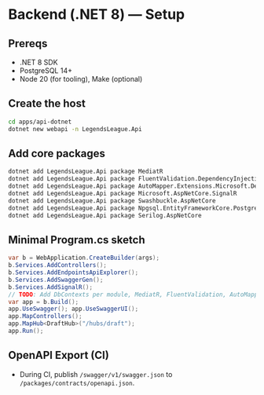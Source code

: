 # Backend (.NET 8) — Setup

## Prereqs
- .NET 8 SDK
- PostgreSQL 14+
- Node 20 (for tooling), Make (optional)

## Create the host
```bash
cd apps/api-dotnet
dotnet new webapi -n LegendsLeague.Api
```

## Add core packages
```bash
dotnet add LegendsLeague.Api package MediatR
dotnet add LegendsLeague.Api package FluentValidation.DependencyInjectionExtensions
dotnet add LegendsLeague.Api package AutoMapper.Extensions.Microsoft.DependencyInjection
dotnet add LegendsLeague.Api package Microsoft.AspNetCore.SignalR
dotnet add LegendsLeague.Api package Swashbuckle.AspNetCore
dotnet add LegendsLeague.Api package Npgsql.EntityFrameworkCore.PostgreSQL
dotnet add LegendsLeague.Api package Serilog.AspNetCore
```

## Minimal Program.cs sketch
```csharp
var b = WebApplication.CreateBuilder(args);
b.Services.AddControllers();
b.Services.AddEndpointsApiExplorer();
b.Services.AddSwaggerGen();
b.Services.AddSignalR();
// TODO: Add DbContexts per module, MediatR, FluentValidation, AutoMapper
var app = b.Build();
app.UseSwagger(); app.UseSwaggerUI();
app.MapControllers();
app.MapHub<DraftHub>("/hubs/draft");
app.Run();
```

## OpenAPI Export (CI)
- During CI, publish `/swagger/v1/swagger.json` to `/packages/contracts/openapi.json`.

